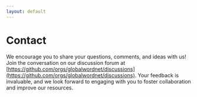 ```yaml
---
layout: default
---
```


# Contact

We encourage you to share your questions, comments, and ideas with us!
Join the conversation on our discussion forum at
[https://github.com/orgs/globalwordnet/discussions](https://github.com/orgs/globalwordnet/discussions). Your
feedback is invaluable, and we look forward to engaging with you to
foster collaboration and improve our resources.



